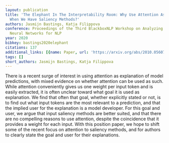 ```yaml
---
layout: publication
title: 'The Elephant In The Interpretability Room: Why Use Attention As Explanation
  When We Have Saliency Methods?'
authors: Jasmijn Bastings, Katja Filippova
conference: Proceedings of the Third BlackboxNLP Workshop on Analyzing and Interpreting
  Neural Networks for NLP
year: 2020
bibkey: bastings2020elephant
citations: 137
additional_links: [{name: Paper, url: 'https://arxiv.org/abs/2010.05607'}]
tags: []
short_authors: Jasmijn Bastings, Katja Filippova
---
```

There is a recent surge of interest in using attention as explanation of
model predictions, with mixed evidence on whether attention can be used as
such. While attention conveniently gives us one weight per input token and is
easily extracted, it is often unclear toward what goal it is used as
explanation. We find that often that goal, whether explicitly stated or not, is
to find out what input tokens are the most relevant to a prediction, and that
the implied user for the explanation is a model developer. For this goal and
user, we argue that input saliency methods are better suited, and that there
are no compelling reasons to use attention, despite the coincidence that it
provides a weight for each input. With this position paper, we hope to shift
some of the recent focus on attention to saliency methods, and for authors to
clearly state the goal and user for their explanations.